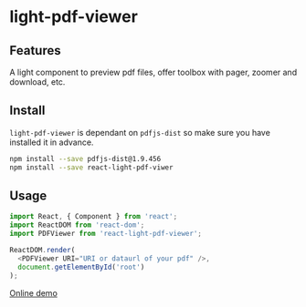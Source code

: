 # light-pdf-viewer

## Features

A light component to preview pdf files, offer toolbox with pager, zoomer and download, etc.

## Install

`light-pdf-viewer` is dependant on `pdfjs-dist` so make sure you have installed it in advance.

```Bash
npm install --save pdfjs-dist@1.9.456
npm install --save react-light-pdf-viwer
```

## Usage

```javascript
import React, { Component } from 'react';
import ReactDOM from 'react-dom';
import PDFViewer from 'react-light-pdf-viewer';

ReactDOM.render(
  <PDFViewer URI="URI or dataurl of your pdf" />,
  document.getElementById('root')
);

```

[Online demo](https://lcc19941214.github.io/light-pdf-viewer.github.io/)
